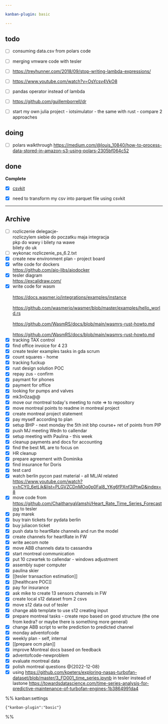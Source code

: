 ```yaml
---

kanban-plugin: basic

---
```


## todo

- [ ] consuming data.csv from polars code
- [ ] merging vmware code with tesler
- [ ] https://treyhunner.com/2018/09/stop-writing-lambda-expressions/
- [ ] https://www.youtube.com/watch?v=OsYcsv4VkO8
- [ ] pandas operator instead of lambda
- [ ] https://github.com/guillemborrell/dr
- [ ] start my own julia project - iotsimulator - the same with rust - compare 2 approaches


## doing

- [ ] polars walkthrough https://medium.com/@louis_10840/how-to-process-data-stored-in-amazon-s3-using-polars-2305bf064c52


## done

**Complete**
- [x] [csvkit](https://github.com/wireservice/csvkit)
- [x] need to transform my csv into parquet file using csvkit


***

## Archive

- [ ] rozliczenie delegacje-<br>rozliczylem siebie do poczatku maja integracja<br>pkp do wawy i bilety na wawe<br>bilety do uk
- [ ] wykonac rozliczenie_ps_6.2.txt
- [x] create new environment plan - project board
- [x] wfite code for dockers<br>https://github.com/aio-libs/aiodocker
- [x] tesler diagram<br>https://excalidraw.com/
- [x] write code for wasm<br><br>https://docs.wasmer.io/integrations/examples/instance<br><br>https://github.com/wasmerio/wasmer/blob/master/examples/hello_world.rs<br><br>https://github.com/WasmRS/docs/blob/main/wasmrs-rust-howto.md<br><br>https://github.com/WasmRS/docs/blob/main/wasmrs-rust-howto.md
- [x] tracking TAX control
- [x] find office invoice for 4 23
- [x] create tesler examples tasks in gda scrum
- [x] count squares - home
- [x] tracking fuckup
- [x] rust design solution POC
- [x] repay zus - confirm
- [x] paymant for phones
- [x] payment for office
- [x] looking for pumps and valves
- [x] mk3n0za@@
- [x] move our montreal today's meeting to note => to repository
- [x] move montreal points to readme in montreal project
- [x] create montreal project statement
- [x] pay myself according to plan
- [x] setup BHP - next monday the 5th init bhp course+ ret of points from PIP
- [x] push MJ meeting Wedn to callendar
- [x] setup meeting with Paulina - this week
- [x] cleanup payments and docs for accounting
- [x] find the best ML are to focus on
- [x] HR cleanup
- [x] prepare agreement with Dominika
- [x] find insurance for Doris
- [x] test card
- [x] watch berlin pycon past material - all ML/AI related<br>https://www.youtube.com/watch?v=hCY0_6etLjk&list=PLGVZCDnMOq0p0Fal8_YKg6fPXnf3iPtwD&index=8
- [x] move code from https://github.com/ChaithanyaVamshi/Heart_Rate_Time_Series_Forecasting to tesler
- [x] pay marek
- [x] buy train tickets for pydata berlin
- [x] buy juliacon ticket
- [x] push data to heartRate channels and run the model
- [x] create channels for heartRate in FW
- [x] write aecom note
- [x] move ABB channels data to cassandra
- [x] start montreal communication
- [x] put 10 czwartek to callendar - windows adjustment
- [x] assembly super computer
- [x] paulina skier
- [x] [[tesler transaction estimation]]
- [x] [[healthcare POC]]
- [x] pay for insurance
- [x] ask mike to create 13 sensors channels in FW
- [x] create local s12 dataset from 2 csvs
- [x] move s12 data out of tesler
- [x] change abb template to use s12 creating input
- [x] prepare montreal tasks - create repo based on good structure (the one from kedra? or maybe there is something more general)
- [x] change ABB script to write prediction to predicted channel
- [x] monday adventofcode
- [x] weekly plan - self, internal
- [x] [[prepare ocm plan]]
- [x] improve Montreal docs based on feedback
- [x] adventofcode-newproblem
- [x] evaluate montreal data
- [x] polish montreal questions @{2022-12-08}
- [x] using https://github.com/kpeters/exploring-nasas-turbofan-dataset/blob/master/3_FD001_time_series.ipynb in tesler instead of lastone  https://towardsdatascience.com/time-series-analysis-for-predictive-maintenance-of-turbofan-engines-1b3864991da4

%% kanban:settings
```
{"kanban-plugin":"basic"}
```
%%